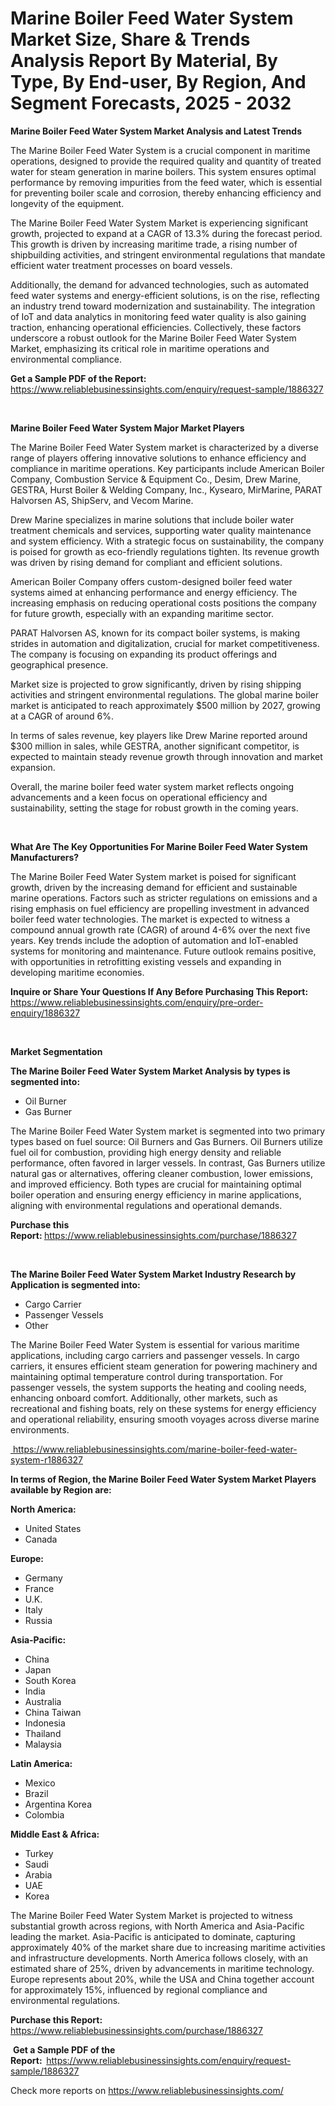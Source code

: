 <p><h1>Marine Boiler Feed Water System Market Size, Share & Trends Analysis Report By Material, By Type, By End-user, By Region, And Segment Forecasts, 2025 - 2032</h1></p><p><strong>Marine Boiler Feed Water System Market Analysis and Latest Trends</strong></p>
<p><p>The Marine Boiler Feed Water System is a crucial component in maritime operations, designed to provide the required quality and quantity of treated water for steam generation in marine boilers. This system ensures optimal performance by removing impurities from the feed water, which is essential for preventing boiler scale and corrosion, thereby enhancing efficiency and longevity of the equipment. </p><p>The Marine Boiler Feed Water System Market is experiencing significant growth, projected to expand at a CAGR of 13.3% during the forecast period. This growth is driven by increasing maritime trade, a rising number of shipbuilding activities, and stringent environmental regulations that mandate efficient water treatment processes on board vessels. </p><p>Additionally, the demand for advanced technologies, such as automated feed water systems and energy-efficient solutions, is on the rise, reflecting an industry trend toward modernization and sustainability. The integration of IoT and data analytics in monitoring feed water quality is also gaining traction, enhancing operational efficiencies. Collectively, these factors underscore a robust outlook for the Marine Boiler Feed Water System Market, emphasizing its critical role in maritime operations and environmental compliance.</p></p>
<p><strong>Get a Sample PDF of the Report:&nbsp;</strong> <a href="https://www.reliablebusinessinsights.com/enquiry/request-sample/1886327?utm_campaign=2286&utm_medium=2&utm_source=Github&utm_content=ia&utm_term=20022025&utm_id=marine-boiler-feed-water-system">https://www.reliablebusinessinsights.com/enquiry/request-sample/1886327</a></p>
<p>&nbsp;</p>
<p><strong>Marine Boiler Feed Water System Major Market Players</strong></p>
<p><p>The Marine Boiler Feed Water System market is characterized by a diverse range of players offering innovative solutions to enhance efficiency and compliance in maritime operations. Key participants include American Boiler Company, Combustion Service & Equipment Co., Desim, Drew Marine, GESTRA, Hurst Boiler & Welding Company, Inc., Kysearo, MirMarine, PARAT Halvorsen AS, ShipServ, and Vecom Marine.</p><p>Drew Marine specializes in marine solutions that include boiler water treatment chemicals and services, supporting water quality maintenance and system efficiency. With a strategic focus on sustainability, the company is poised for growth as eco-friendly regulations tighten. Its revenue growth was driven by rising demand for compliant and efficient solutions.</p><p>American Boiler Company offers custom-designed boiler feed water systems aimed at enhancing performance and energy efficiency. The increasing emphasis on reducing operational costs positions the company for future growth, especially with an expanding maritime sector.</p><p>PARAT Halvorsen AS, known for its compact boiler systems, is making strides in automation and digitalization, crucial for market competitiveness. The company is focusing on expanding its product offerings and geographical presence.</p><p>Market size is projected to grow significantly, driven by rising shipping activities and stringent environmental regulations. The global marine boiler market is anticipated to reach approximately $500 million by 2027, growing at a CAGR of around 6%.</p><p>In terms of sales revenue, key players like Drew Marine reported around $300 million in sales, while GESTRA, another significant competitor, is expected to maintain steady revenue growth through innovation and market expansion.</p><p>Overall, the marine boiler feed water system market reflects ongoing advancements and a keen focus on operational efficiency and sustainability, setting the stage for robust growth in the coming years.</p></p>
<p>&nbsp;</p>
<p><strong>What Are The Key Opportunities For Marine Boiler Feed Water System Manufacturers?</strong></p>
<p><p>The Marine Boiler Feed Water System market is poised for significant growth, driven by the increasing demand for efficient and sustainable marine operations. Factors such as stricter regulations on emissions and a rising emphasis on fuel efficiency are propelling investment in advanced boiler feed water technologies. The market is expected to witness a compound annual growth rate (CAGR) of around 4-6% over the next five years. Key trends include the adoption of automation and IoT-enabled systems for monitoring and maintenance. Future outlook remains positive, with opportunities in retrofitting existing vessels and expanding in developing maritime economies.</p></p>
<p><strong>Inquire or Share Your Questions If Any Before Purchasing This Report:</strong> <a href="https://www.reliablebusinessinsights.com/enquiry/pre-order-enquiry/1886327?utm_campaign=2286&utm_medium=2&utm_source=Github&utm_content=ia&utm_term=20022025&utm_id=marine-boiler-feed-water-system">https://www.reliablebusinessinsights.com/enquiry/pre-order-enquiry/1886327</a></p>
<p>&nbsp;</p>
<p><strong>Market Segmentation</strong></p>
<p><strong>The Marine Boiler Feed Water System Market Analysis by types is segmented into:</strong></p>
<p><ul><li>Oil Burner</li><li>Gas Burner</li></ul></p>
<p><p>The Marine Boiler Feed Water System market is segmented into two primary types based on fuel source: Oil Burners and Gas Burners. Oil Burners utilize fuel oil for combustion, providing high energy density and reliable performance, often favored in larger vessels. In contrast, Gas Burners utilize natural gas or alternatives, offering cleaner combustion, lower emissions, and improved efficiency. Both types are crucial for maintaining optimal boiler operation and ensuring energy efficiency in marine applications, aligning with environmental regulations and operational demands.</p></p>
<p><strong>Purchase this Report:&nbsp;</strong><a href="https://www.reliablebusinessinsights.com/purchase/1886327?utm_campaign=2286&utm_medium=2&utm_source=Github&utm_content=ia&utm_term=20022025&utm_id=marine-boiler-feed-water-system">https://www.reliablebusinessinsights.com/purchase/1886327</a></p>
<p>&nbsp;</p>
<p><strong>The Marine Boiler Feed Water System Market Industry Research by Application is segmented into:</strong></p>
<p><ul><li>Cargo Carrier</li><li>Passenger Vessels</li><li>Other</li></ul></p>
<p><p>The Marine Boiler Feed Water System is essential for various maritime applications, including cargo carriers and passenger vessels. In cargo carriers, it ensures efficient steam generation for powering machinery and maintaining optimal temperature control during transportation. For passenger vessels, the system supports the heating and cooling needs, enhancing onboard comfort. Additionally, other markets, such as recreational and fishing boats, rely on these systems for energy efficiency and operational reliability, ensuring smooth voyages across diverse marine environments.</p></p>
<p><a href="https://www.reliablebusinessinsights.com/marine-boiler-feed-water-system-r1886327?utm_campaign=2286&utm_medium=2&utm_source=Github&utm_content=ia&utm_term=20022025&utm_id=marine-boiler-feed-water-system">&nbsp;https://www.reliablebusinessinsights.com/marine-boiler-feed-water-system-r1886327</a></p>
<p><strong>In terms of Region, the Marine Boiler Feed Water System Market Players available by Region are:</strong></p>
<p>
    <p> <strong> North America: </strong>
        <ul>
            <li>United States</li>
            <li>Canada</li>
        </ul>
        </p> 
    <p> <strong> Europe: </strong>
        <ul>
            <li>Germany</li>
            <li>France</li>
            <li>U.K.</li>
            <li>Italy</li>
            <li>Russia</li>
        </ul>
        </p> 
    <p> <strong> Asia-Pacific: </strong>
        <ul>
            <li>China</li>
            <li>Japan</li>
            <li>South Korea</li>
            <li>India</li>
            <li>Australia</li>
            <li>China Taiwan</li>
            <li>Indonesia</li>
            <li>Thailand</li>
            <li>Malaysia</li>
        </ul>
        </p> 
    <p> <strong> Latin America: </strong>
        <ul>
            <li>Mexico</li>
            <li>Brazil</li>
            <li>Argentina Korea</li>
            <li>Colombia</li>
        </ul>
        </p> 
    <p> <strong> Middle East & Africa: </strong>
        <ul>
            <li>Turkey</li>
            <li>Saudi</li>
            <li>Arabia</li>
            <li>UAE</li>
            <li>Korea</li>
        </ul>
    </p>
    </p>
<p><p>The Marine Boiler Feed Water System Market is projected to witness substantial growth across regions, with North America and Asia-Pacific leading the market. Asia-Pacific is anticipated to dominate, capturing approximately 40% of the market share due to increasing maritime activities and infrastructure developments. North America follows closely, with an estimated share of 25%, driven by advancements in maritime technology. Europe represents about 20%, while the USA and China together account for approximately 15%, influenced by regional compliance and environmental regulations.</p></p>
<p><strong>Purchase this Report: </strong><a href="https://www.reliablebusinessinsights.com/purchase/1886327?utm_campaign=2286&utm_medium=2&utm_source=Github&utm_content=ia&utm_term=20022025&utm_id=marine-boiler-feed-water-system">https://www.reliablebusinessinsights.com/purchase/1886327</a></p>
<p>&nbsp;<strong>Get a Sample PDF of the Report:&nbsp;&nbsp;</strong><a href="https://www.reliablebusinessinsights.com/enquiry/request-sample/1886327?utm_campaign=2286&utm_medium=2&utm_source=Github&utm_content=ia&utm_term=20022025&utm_id=marine-boiler-feed-water-system">https://www.reliablebusinessinsights.com/enquiry/request-sample/1886327</a></p>
<p><strong></strong></p>
<p>Check more reports on <a href="https://www.reliablebusinessinsights.com/?utm_campaign=2286&utm_medium=2&utm_source=Github&utm_content=ia&utm_term=20022025&utm_id=marine-boiler-feed-water-system">https://www.reliablebusinessinsights.com/</a></p>
